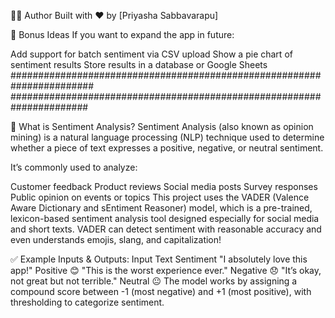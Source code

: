 👩‍💻 Author
Built with ❤️ by [Priyasha Sabbavarapu]

🏁 Bonus Ideas
If you want to expand the app in future:

Add support for batch sentiment via CSV upload
Show a pie chart of sentiment results
Store results in a database or Google Sheets
####################################################################### ######################################################################

🧠 What is Sentiment Analysis?
Sentiment Analysis (also known as opinion mining) is a natural language processing (NLP) technique used to determine whether a piece of text expresses a positive, negative, or neutral sentiment.

It’s commonly used to analyze:

Customer feedback
Product reviews
Social media posts
Survey responses
Public opinion on events or topics
This project uses the VADER (Valence Aware Dictionary and sEntiment Reasoner) model, which is a pre-trained, lexicon-based sentiment analysis tool designed especially for social media and short texts. VADER can detect sentiment with reasonable accuracy and even understands emojis, slang, and capitalization!

✅ Example Inputs & Outputs:
Input Text	Sentiment
"I absolutely love this app!"	Positive 😊
"This is the worst experience ever."	Negative 😞
"It’s okay, not great but not terrible."	Neutral 😐
The model works by assigning a compound score between -1 (most negative) and +1 (most positive), with thresholding to categorize sentiment.

